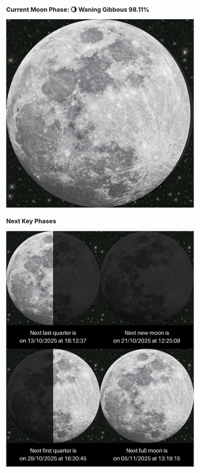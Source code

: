 ### Current Moon Phase: 🌖 Waning Gibbous 98.11%
![Moon Phase](moonphase.png)
### Next Key Phases
![Gallery](gallery.png)